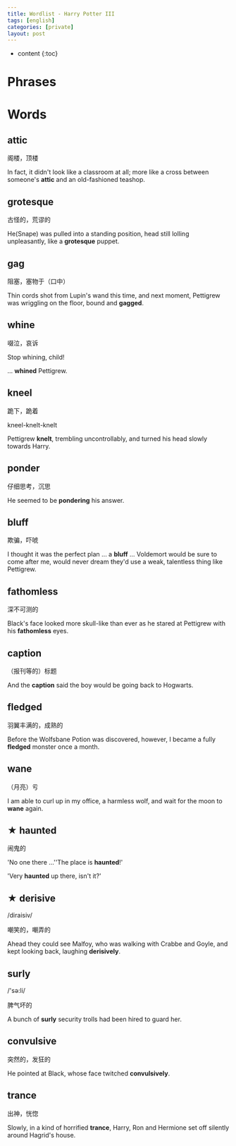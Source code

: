 ```yaml
---
title: Wordlist - Harry Potter III
tags: [english]
categories: [private]
layout: post
---
```


* content
{:toc}

# Phrases

# Words

## attic

阁楼，顶楼

In fact, it didn't look like a classroom at all; more like a cross between someone's **attic** and an old-fashioned teashop.

## grotesque

古怪的，荒谬的

He(Snape) was pulled into a standing position, head still lolling unpleasantly, like a **grotesque** puppet.

## gag

阻塞，塞物于（口中）

Thin cords shot from Lupin's wand this time, and next moment, Pettigrew was wriggling on the floor, bound and **gagged**.

## whine

啜泣，哀诉

Stop whining, child!

... **whined** Pettigrew.

## kneel

跪下，跪着

kneel-knelt-knelt

Pettigrew **knelt**, trembling uncontrollably, and turned his head slowly towards Harry.

## ponder

仔细思考，沉思

He seemed to be **pondering** his answer.

## bluff

欺骗，吓唬

I thought it was the perfect plan ... a **bluff** ... Voldemort would be sure to come after me, would never dream they'd use a weak, talentless thing like Pettigrew.

## fathomless

深不可测的

Black's face looked more skull-like than ever as he stared at Pettigrew with his **fathomless** eyes.

## caption

（报刊等的）标题

And the **caption** said the boy would be going back to Hogwarts.

## fledged

羽翼丰满的，成熟的

Before the Wolfsbane Potion was discovered, however, I became a fully **fledged** monster once a month.

## wane

（月亮）亏

I am able to curl up in my office, a harmless wolf, and wait for the moon to **wane** again.

## ★ haunted

闹鬼的

'No one there ...''The place is **haunted**!'

'Very **haunted** up there, isn't it?'

## ★ derisive

/diraisiv/

嘲笑的，嘲弄的

Ahead they could see Malfoy, who was walking with Crabbe and Goyle, and kept looking back, laughing **derisively**.

## surly

/'sə:li/

脾气坏的

A bunch of **surly** security trolls had been hired to guard her.

## convulsive

突然的，发狂的

He pointed at Black, whose face twitched **convulsively**.

## trance

出神，恍惚

Slowly, in a kind of horrified **trance**, Harry, Ron and Hermione set off silently around Hagrid's house.




